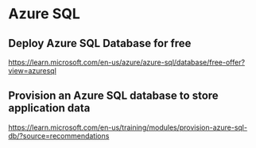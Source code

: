 # Azure SQL

## Deploy Azure SQL Database for free

https://learn.microsoft.com/en-us/azure/azure-sql/database/free-offer?view=azuresql

## Provision an Azure SQL database to store application data

https://learn.microsoft.com/en-us/training/modules/provision-azure-sql-db/?source=recommendations

